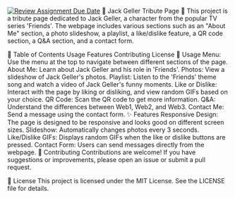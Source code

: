 [![Review Assignment Due Date](https://classroom.github.com/assets/deadline-readme-button-24ddc0f5d75046c5622901739e7c5dd533143b0c8e959d652212380cedb1ea36.svg)](https://classroom.github.com/a/GmyrjvXu)
🌟 Jack Geller Tribute Page 🌟
This project is a tribute page dedicated to Jack Geller, a character from the popular TV series 'Friends'. The webpage includes various sections such as an "About Me" section, a photo slideshow, a playlist, a like/dislike feature, a QR code section, a Q&A section, and a contact form.

📑 Table of Contents
Usage
Features
Contributing
License
📖 Usage
Menu: Use the menu at the top to navigate between different sections of the page.
About Me: Learn about Jack Geller and his role in 'Friends'.
Photos: View a slideshow of Jack Geller's photos.
Playlist: Listen to the 'Friends' theme song and watch a video of Jack Geller's funny moments.
Like or Dislike: Interact with the page by liking or disliking, and view random GIFs based on your choice.
QR Code: Scan the QR code to get more information.
Q&A: Understand the differences between Web1, Web2, and Web3.
Contact Me: Send a message using the contact form.
✨ Features
Responsive Design: The page is designed to be responsive and looks good on different screen sizes.
Slideshow: Automatically changes photos every 3 seconds.
Like/Dislike GIFs: Displays random GIFs when the like or dislike buttons are pressed.
Contact Form: Users can send messages directly from the webpage.
🤝 Contributing
Contributions are welcome! If you have suggestions or improvements, please open an issue or submit a pull request.

📜 License
This project is licensed under the MIT License. See the LICENSE file for details.